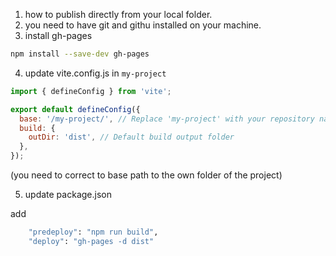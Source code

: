 
1. how to publish directly from your local folder.
2. you need to have git and githu installed on your machine. 
3. install gh-pages

```bash
npm install --save-dev gh-pages
```
4. update vite.config.js in `my-project`

```js
import { defineConfig } from 'vite';

export default defineConfig({
  base: '/my-project/', // Replace 'my-project' with your repository name
  build: {
    outDir: 'dist', // Default build output folder
  },
});
```
(you need to correct to base path to the own folder of the project)

5. update package.json

add 
```bash
    "predeploy": "npm run build",
    "deploy": "gh-pages -d dist"
```